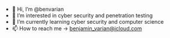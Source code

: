 - 👋 Hi, I’m @benvarian
- 👀 I’m interested in cyber security and penetration testing 
- 🌱 I’m currently learning cyber security and computer science 
- 📫 How to reach me -> benjamin_varian@icloud.com

<!---
benvarian/benvarian is a ✨ special ✨ repository because its `README.md` (this file) appears on your GitHub profile.
You can click the Preview link to take a look at your changes.
--->
